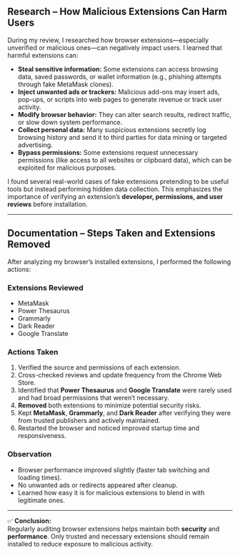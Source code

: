 ##  Research – How Malicious Extensions Can Harm Users

During my review, I researched how browser extensions—especially unverified or malicious ones—can negatively impact users. I learned that harmful extensions can:

- **Steal sensitive information:** Some extensions can access browsing data, saved passwords, or wallet information (e.g., phishing attempts through fake MetaMask clones).
- **Inject unwanted ads or trackers:** Malicious add-ons may insert ads, pop-ups, or scripts into web pages to generate revenue or track user activity.
- **Modify browser behavior:** They can alter search results, redirect traffic, or slow down system performance.
- **Collect personal data:** Many suspicious extensions secretly log browsing history and send it to third parties for data mining or targeted advertising.
- **Bypass permissions:** Some extensions request unnecessary permissions (like access to all websites or clipboard data), which can be exploited for malicious purposes.

I found several real-world cases of fake extensions pretending to be useful tools but instead performing hidden data collection. This emphasizes the importance of verifying an extension’s **developer, permissions, and user reviews** before installation.

---

##  Documentation – Steps Taken and Extensions Removed

After analyzing my browser’s installed extensions, I performed the following actions:

### **Extensions Reviewed**
- MetaMask  
- Power Thesaurus  
- Grammarly  
- Dark Reader  
- Google Translate

### **Actions Taken**
1. Verified the source and permissions of each extension.
2. Cross-checked reviews and update frequency from the Chrome Web Store.
3. Identified that **Power Thesaurus** and **Google Translate** were rarely used and had broad permissions that weren’t necessary.
4. **Removed** both extensions to minimize potential security risks.
5. Kept **MetaMask**, **Grammarly**, and **Dark Reader** after verifying they were from trusted publishers and actively maintained.
6. Restarted the browser and noticed improved startup time and responsiveness.

### **Observation**
- Browser performance improved slightly (faster tab switching and loading times).  
- No unwanted ads or redirects appeared after cleanup.  
- Learned how easy it is for malicious extensions to blend in with legitimate ones.

---

✅ **Conclusion:**  
Regularly auditing browser extensions helps maintain both **security** and **performance**. Only trusted and necessary extensions should remain installed to reduce exposure to malicious activity.

